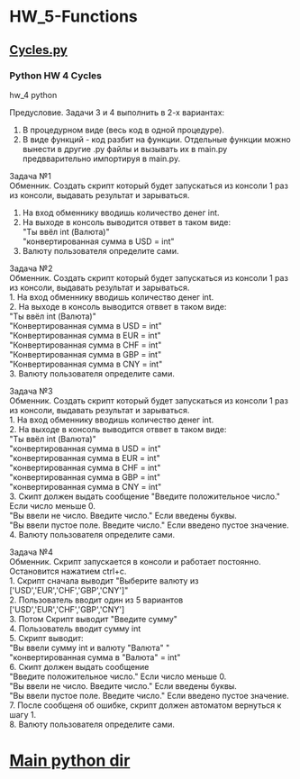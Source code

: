 # HW_5-Functions  
## [Cycles.py](https://github.com/Pavlik1100/Python_practice/tree/main/HW_4-While_For_Input) 
### Python HW 4 Cycles

hw_4 python

Предусловие.
Задачи 3 и 4 выполнить в 2-х вариантах:
1) В процедурном виде (весь код в одной процедуре).
2) В виде функций - код разбит на функции. Отдельные функции можно вынести в другие .py файлы и вызывать их в main.py предвварительно импортируя в main.py.


Задача №1  
Обменник. Создать скрипт который будет запускаться из консоли 1 раз из консоли, выдавать результат и зарываться.   
1. На вход обменнику вводишь количество денег int.  
2. На выходе в консоль выводится отввет в таком виде:  
   "Ты ввёл int (Валюта)"  
   "конвертированная сумма в USD = int"  
3. Валюту пользователя определите сами.  
                  
  
Задача №2    
Обменник. Создать скрипт который будет запускаться из консоли 1 раз из консоли, выдавать результат и зарываться.   
    1. На вход обменнику вводишь количество денег int.  
    2. На выходе в консоль выводится отввет в таком виде:  
                "Ты ввёл int (Валюта)"  
                "Конвертированная сумма в USD = int"  
                "Конвертированная сумма в EUR = int"  
                "Конвертированная сумма в CHF = int"  
                "Конвертированная сумма в GBP = int"  
                "Конвертированная сумма в CNY = int"  
    3. Валюту пользователя определите сами.  
                  
  
Задача №3  
Обменник. Создать скрипт который будет запускаться из консоли 1 раз из консоли, выдавать результат и зарываться.   
	1. На вход обменнику вводишь количество денег int.  
	2. На выходе в консоль выводится отввет в таком виде:  
				"Ты ввёл int (Валюта)"  
				"конвертированная сумма в USD = int"  
				"конвертированная сумма в EUR = int"  
				"конвертированная сумма в CHF = int"  
				"конвертированная сумма в GBP = int"  
				"конвертированная сумма в CNY = int"    
	3. Скипт должен выдать сообщение 
				"Введите положительное число." Если число меньше 0.  
				"Вы ввели не число. Введите число." Если введены буквы.  
				"Вы ввели пустое поле. Введите число." Если введено пустое значение.  
	4. Валюту пользователя определите сами.  
                
Задача №4  
Обменник. Скрипт запускается в консоли и работает постоянно. Остановится нажатием ctrl+c.  
    1. Скрипт сначала выводит "Выберите валюту из ['USD','EUR','CHF','GBP','CNY']"  
    2. Пользователь вводит один из 5 вариантов ['USD','EUR','CHF','GBP','CNY']  
    3. Потом Скрипт выводит "Введите сумму"  
    4. Пользователь вводит сумму int  
    5. Скрипт выводит:  
            "Вы ввели сумму int и валюту "Валюта" "  
            "конвертированная сумма в "Валюта" = int"  
    6. Скипт должен выдать сообщение   
                "Введите положительное число." Если число меньше 0.  
                "Вы ввели не число. Введите число." Если введены буквы.  
                "Вы ввели пустое поле. Введите число." Если введено пустое значение.  
    7. После сообщеня об ошибке, скрипт должен автоматом вернуться к шагу 1.  
    8. Валюту пользователя определите сами.  
 
# [Main python dir](https://github.com/Pavlik1100/Python_practis_on_course_Vadim_Ksendzov)
